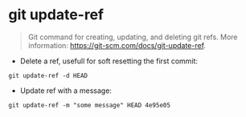 # git update-ref

> Git command for creating, updating, and deleting git refs.
> More information: <https://git-scm.com/docs/git-update-ref>.

- Delete a ref, usefull for soft resetting the first commit:

`git update-ref -d HEAD`

- Update ref with a message:

`git update-ref -m "some message" HEAD 4e95e05`

